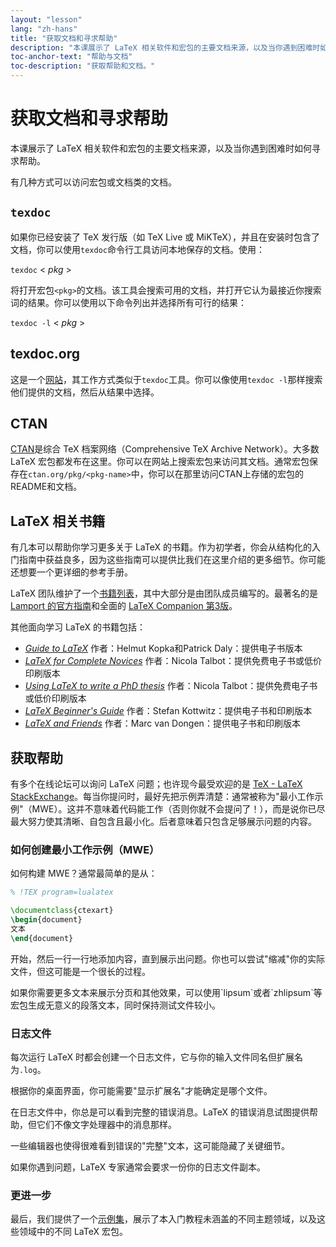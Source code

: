```yaml
---
layout: "lesson"
lang: "zh-hans"
title: "获取文档和寻求帮助"
description: "本课展示了 LaTeX 相关软件和宏包的主要文档来源，以及当你遇到困难时如何寻求帮助。"
toc-anchor-text: "帮助与文档"
toc-description: "获取帮助和文档。"
---
```


# 获取文档和寻求帮助

<span
  class="summary">本课展示了 LaTeX 相关软件和宏包的主要文档来源，以及当你遇到困难时如何寻求帮助。</span>

有几种方式可以访问宏包或文档类的文档。

## `texdoc`

如果你已经安装了 TeX 发行版（如 TeX Live 或 MiKTeX），并且在安装时包含了文档，你可以使用`texdoc`命令行工具访问本地保存的文档。使用：

`texdoc` < _pkg_ >

将打开宏包`<pkg>`的文档。该工具会搜索可用的文档，并打开它认为最接近你搜索词的结果。你可以使用以下命令列出并选择所有可行的结果：

`texdoc -l` < _pkg_ >

## texdoc.org

这是一个[网站](https://texdoc.org/)，其工作方式类似于`texdoc`工具。你可以像使用`texdoc -l`那样搜索他们提供的文档，然后从结果中选择。

## CTAN

[CTAN](https://www.ctan.org)是综合 TeX 档案网络（Comprehensive TeX Archive Network）。大多数 LaTeX 宏包都发布在这里。你可以在网站上搜索宏包来访问其文档。通常宏包保存在`ctan.org/pkg/<pkg-name>`中，你可以在那里访问CTAN上存储的宏包的README和文档。

## LaTeX 相关书籍

有几本可以帮助你学习更多关于 LaTeX 的书籍。作为初学者，你会从结构化的入门指南中获益良多，因为这些指南可以提供比我们在这里介绍的更多细节。你可能还想要一个更详细的参考手册。

LaTeX 团队维护了一个[书籍列表](https://www.latex-project.org/help/books/)，其中大部分是由团队成员编写的。最著名的是 [Lamport 的官方指南](https://www.informit.com/store/latex-a-document-preparation-system-9780201529838)和全面的 [LaTeX Companion 第3版](https://www.informit.com/store/latex-companion-parts-i-ii-3rd-edition-9780138166489)。

其他面向学习 LaTeX 的书籍包括：

- [_Guide to LaTeX_](https://www.informit.com/store/guide-to-latex-9780132651714) 作者：Helmut Kopka和Patrick Daly：提供电子书版本
- [_LaTeX for Complete Novices_](https://www.dickimaw-books.com/latex/novices/) 作者：Nicola Talbot：提供免费电子书或低价印刷版本
- [_Using LaTeX to write a PhD thesis_](https://www.dickimaw-books.com/latex/thesis/) 作者：Nicola Talbot：提供免费电子书或低价印刷版本
- [_LaTeX Beginner's Guide_](https://www.packtpub.com/gb/hardware-and-creative/latex-beginners-guide) 作者：Stefan Kottwitz：提供电子书和印刷版本
- [_LaTeX and Friends_](https://www.springer.com/gp/book/9783642238154) 作者：Marc van Dongen：提供电子书和印刷版本

## 获取帮助

有多个在线论坛可以询问 LaTeX 问题；也许现今最受欢迎的是 [TeX - LaTeX StackExchange](https://tex.stackexchange.com)。每当你提问时，最好先把示例弄清楚：通常被称为"最小工作示例"（MWE）。这并不意味着代码能工作（否则你就不会提问了！），而是说你已尽最大努力使其清晰、自包含且最小化。后者意味着只包含足够展示问题的内容。

### 如何创建最小工作示例（MWE）

如何构建 MWE？通常最简单的是从：

```latex
% !TEX program=lualatex

\documentclass{ctexart}
\begin{document}
文本
\end{document}
```

开始，然后一行一行地添加内容，直到展示出问题。你也可以尝试"缩减"你的实际文件，但这可能是一个很长的过程。

<p 
  class="hint">如果你需要更多文本来展示分页和其他效果，可以使用`lipsum`或者`zhlipsum`等宏包生成无意义的段落文本，同时保持测试文件较小。</p>

### 日志文件

每次运行 LaTeX 时都会创建一个日志文件，它与你的输入文件同名但扩展名为`.log`。

<p 
  class="hint">根据你的桌面界面，你可能需要"显示扩展名"才能确定是哪个文件。</p>

在日志文件中，你总是可以看到完整的错误消息。LaTeX 的错误消息试图提供帮助，但它们不像文字处理器中的消息那样。

<p 
  class="hint">一些编辑器也使得很难看到错误的"完整"文本，这可能隐藏了关键细节。</p>

如果你遇到问题，LaTeX 专家通常会要求一份你的日志文件副本。

### 更进一步

最后，我们提供了一个[示例集](./extra-01)，展示了本入门教程未涵盖的不同主题领域，以及这些领域中的不同 LaTeX 宏包。
